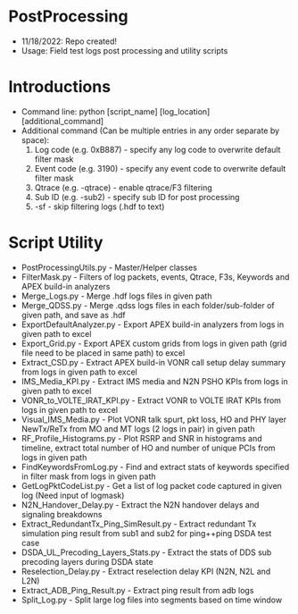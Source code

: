 # PostProcessing
* 11/18/2022: Repo created!
* Usage: Field test logs post processing and utility scripts

# Introductions
* Command line: python [script_name] [log_location] [additional_command]
* Additional command (Can be multiple entries in any order separate by space):
  1. Log code (e.g. 0xB887) - specify any log code to overwrite default filter mask
  2. Event code (e.g. 3190) - specify any event code to overwrite default filter mask
  3. Qtrace (e.g. -qtrace) - enable qtrace/F3 filtering 
  4. Sub ID (e.g. -sub2) - specify sub ID for post processing
  5. -sf - skip filtering logs (.hdf to text)

# Script Utility
* PostProcessingUtils.py - Master/Helper classes
* FilterMask.py - Filters of log packets, events, Qtrace, F3s, Keywords and APEX build-in analyzers
* Merge_Logs.py - Merge .hdf logs files in given path
* Merge_QDSS.py - Merge .qdss logs files in each folder/sub-folder of given path, and save as .hdf
* ExportDefaultAnalyzer.py - Export APEX build-in analyzers from logs in given path to excel
* Export_Grid.py - Export APEX custom grids from logs in given path (grid file need to be placed in same path) to excel
* Extract_CSD.py - Extract APEX build-in VONR call setup delay summary from logs in given path to excel
* IMS_Media_KPI.py - Extract IMS media and N2N PSHO KPIs from logs in given path to excel
* VONR_to_VOLTE_IRAT_KPI.py - Extract VONR to VOLTE IRAT KPIs from logs in given path to excel
* Visual_IMS_Media.py - Plot VONR talk spurt, pkt loss, HO and PHY layer NewTx/ReTx from MO and MT logs (2 logs in pair) in given path
* RF_Profile_Histograms.py - Plot RSRP and SNR in histograms and timeline, extract total number of HO and number of unique PCIs from logs in given path
* FindKeywordsFromLog.py - Find and extract stats of keywords specified in filter mask from logs in given path
* GetLogPktCodeList.py - Get a list of log packet code captured in given log (Need input of logmask)
* N2N_Handover_Delay.py - Extract the N2N handover delays and signaling breakdowns
* Extract_RedundantTx_Ping_SimResult.py - Extract redundant Tx simulation ping result from sub1 and sub2 for ping++ping DSDA test case
* DSDA_UL_Precoding_Layers_Stats.py - Extract the stats of DDS sub precoding layers during DSDA state
* Reselection_Delay.py - Extract reselection delay KPI (N2N, N2L and L2N)
* Extract_ADB_Ping_Result.py - Extract ping result from adb logs
* Split_Log.py - Split large log files into segments based on time window
